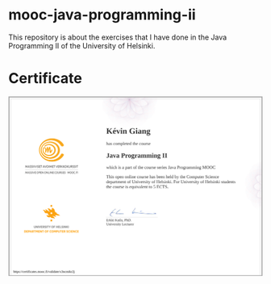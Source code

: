 # mooc-java-programming-ii
This repository is about the exercises that I have done in the Java Programming II of the University of Helsinki.
# Certificate
![certificate](./certificate-java-programming-ii.png)